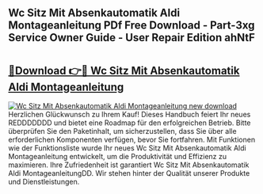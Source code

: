 ## Wc Sitz Mit Absenkautomatik Aldi Montageanleitung PDf Free Download - Part-3xg Service Owner Guide - User Repair Edition ahNtF

# <h2><a href="http://df6sqy.blite.top/?on=Wc+Sitz+Mit+Absenkautomatik+Aldi+Montageanleitung">🔗Download 👉🔴 Wc Sitz Mit Absenkautomatik Aldi Montageanleitung</a></h2>

[![Wc Sitz Mit Absenkautomatik Aldi Montageanleitung new download](https://i.imgur.com/lujVjoI.png)](http://df6sqy.blite.top/?on=Wc+Sitz+Mit+Absenkautomatik+Aldi+Montageanleitung)
Herzlichen Glückwunsch zu Ihrem Kauf! Dieses Handbuch feiert Ihr neues REDDDDDDD und bietet eine Roadmap für den erfolgreichen Betrieb. Bitte überprüfen Sie den Paketinhalt, um sicherzustellen, dass Sie über alle erforderlichen Komponenten verfügen, bevor Sie fortfahren. Mit Funktionen wie der Funktionsliste wurde Ihr neues Wc Sitz Mit Absenkautomatik Aldi Montageanleitung entwickelt, um die Produktivität und Effizienz zu maximieren. Ihre Zufriedenheit ist garantiert Wc Sitz Mit Absenkautomatik Aldi MontageanleitungDD. Wir stehen hinter der Qualität unserer Produkte und Dienstleistungen.

